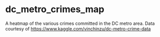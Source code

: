 # dc_metro_crimes_map
A heatmap of the various crimes committed in the DC metro area. Data courtesy of https://www.kaggle.com/vinchinzu/dc-metro-crime-data
